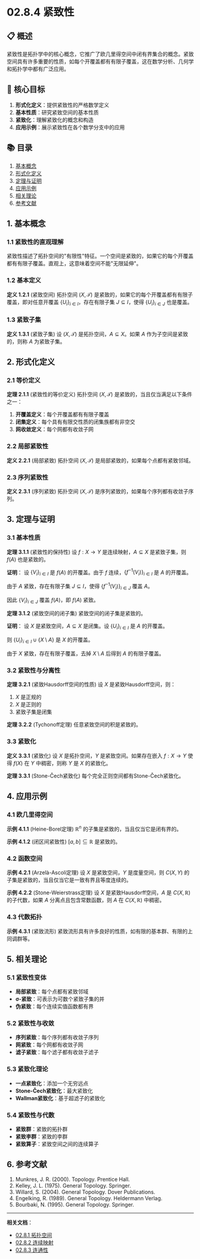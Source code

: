 # 02.8.4 紧致性

## 📋 概述

紧致性是拓扑学中的核心概念，它推广了欧几里得空间中闭有界集合的概念。紧致空间具有许多重要的性质，如每个开覆盖都有有限子覆盖，这在数学分析、几何学和拓扑学中都有广泛应用。

## 🎯 核心目标

1. **形式化定义**：提供紧致性的严格数学定义
2. **基本性质**：研究紧致空间的基本性质
3. **紧致化**：理解紧致化的概念和构造
4. **应用示例**：展示紧致性在各个数学分支中的应用

## 📚 目录

1. [基本概念](#1-基本概念)
2. [形式化定义](#2-形式化定义)
3. [定理与证明](#3-定理与证明)
4. [应用示例](#4-应用示例)
5. [相关理论](#5-相关理论)
6. [参考文献](#6-参考文献)

## 1. 基本概念

### 1.1 紧致性的直观理解

紧致性描述了拓扑空间的"有限性"特征。一个空间是紧致的，如果它的每个开覆盖都有有限子覆盖。直观上，这意味着空间不能"无限延伸"。

### 1.2 基本定义

**定义 1.2.1** (紧致空间)
拓扑空间 $(X, \mathcal{T})$ 是紧致的，如果它的每个开覆盖都有有限子覆盖，即对任意开覆盖 $\{U_i\}_{i \in I}$，存在有限子集 $J \subseteq I$，使得 $\{U_i\}_{i \in J}$ 也是覆盖。

### 1.3 紧致子集

**定义 1.3.1** (紧致子集)
设 $(X, \mathcal{T})$ 是拓扑空间，$A \subseteq X$。如果 $A$ 作为子空间是紧致的，则称 $A$ 为紧致子集。

## 2. 形式化定义

### 2.1 等价定义

**定理 2.1.1** (紧致性的等价定义)
拓扑空间 $(X, \mathcal{T})$ 是紧致的，当且仅当满足以下条件之一：

1. **开覆盖定义**：每个开覆盖都有有限子覆盖
2. **闭集定义**：每个具有有限交性质的闭集族都有非空交
3. **网收敛定义**：每个网都有收敛子网

### 2.2 局部紧致性

**定义 2.2.1** (局部紧致)
拓扑空间 $(X, \mathcal{T})$ 是局部紧致的，如果每个点都有紧致邻域。

### 2.3 序列紧致性

**定义 2.3.1** (序列紧致)
拓扑空间 $(X, \mathcal{T})$ 是序列紧致的，如果每个序列都有收敛子序列。

## 3. 定理与证明

### 3.1 基本性质

**定理 3.1.1** (紧致性的保持性)
设 $f: X \to Y$ 是连续映射，$A \subseteq X$ 是紧致子集，则 $f(A)$ 也是紧致的。

**证明**：
设 $\{V_i\}_{i \in I}$ 是 $f(A)$ 的开覆盖。由于 $f$ 连续，$\{f^{-1}(V_i)\}_{i \in I}$ 是 $A$ 的开覆盖。

由于 $A$ 紧致，存在有限子集 $J \subseteq I$，使得 $\{f^{-1}(V_i)\}_{i \in J}$ 覆盖 $A$。

因此 $\{V_i\}_{i \in J}$ 覆盖 $f(A)$，即 $f(A)$ 紧致。

**定理 3.1.2** (紧致空间的闭子集)
紧致空间的闭子集是紧致的。

**证明**：
设 $X$ 是紧致空间，$A \subseteq X$ 是闭集。设 $\{U_i\}_{i \in I}$ 是 $A$ 的开覆盖。

则 $\{U_i\}_{i \in I} \cup \{X \setminus A\}$ 是 $X$ 的开覆盖。

由于 $X$ 紧致，存在有限子覆盖，去掉 $X \setminus A$ 后得到 $A$ 的有限子覆盖。

### 3.2 紧致性与分离性

**定理 3.2.1** (紧致Hausdorff空间的性质)
设 $X$ 是紧致Hausdorff空间，则：

1. $X$ 是正规的
2. $X$ 是正则的
3. 紧致子集是闭集

**定理 3.2.2** (Tychonoff定理)
任意紧致空间的积是紧致的。

### 3.3 紧致化

**定义 3.3.1** (紧致化)
设 $X$ 是拓扑空间，$Y$ 是紧致空间。如果存在嵌入 $f: X \to Y$ 使得 $f(X)$ 在 $Y$ 中稠密，则称 $Y$ 是 $X$ 的紧致化。

**定理 3.3.1** (Stone-Čech紧致化)
每个完全正则空间都有Stone-Čech紧致化。

## 4. 应用示例

### 4.1 欧几里得空间

**示例 4.1.1** (Heine-Borel定理)
$\mathbb{R}^n$ 的子集是紧致的，当且仅当它是闭有界的。

**示例 4.1.2** (闭区间紧致性)
$[a,b] \subseteq \mathbb{R}$ 是紧致的。

### 4.2 函数空间

**示例 4.2.1** (Arzelà-Ascoli定理)
设 $X$ 是紧致空间，$Y$ 是度量空间，则 $C(X,Y)$ 的子集是紧致的，当且仅当它是一致有界且等度连续的。

**示例 4.2.2** (Stone-Weierstrass定理)
设 $X$ 是紧致Hausdorff空间，$A$ 是 $C(X,\mathbb{R})$ 的子代数，如果 $A$ 分离点且包含常数函数，则 $A$ 在 $C(X,\mathbb{R})$ 中稠密。

### 4.3 代数拓扑

**示例 4.3.1** (紧致流形)
紧致流形具有许多良好的性质，如有限的基本群、有限的上同调群等。

## 5. 相关理论

### 5.1 紧致性变体

- **局部紧致**：每个点都有紧致邻域
- **σ-紧致**：可表示为可数个紧致子集的并
- **伪紧致**：每个连续实值函数都有界

### 5.2 紧致性与收敛

- **序列紧致**：每个序列都有收敛子序列
- **网紧致**：每个网都有收敛子网
- **滤子紧致**：每个滤子都有收敛子滤子

### 5.3 紧致化理论

- **一点紧致化**：添加一个无穷远点
- **Stone-Čech紧致化**：最大紧致化
- **Wallman紧致化**：基于超滤子的紧致化

### 5.4 紧致性与代数

- **紧致群**：紧致的拓扑群
- **紧致李群**：紧致的李群
- **紧致算子**：紧致空间之间的连续算子

## 6. 参考文献

1. Munkres, J. R. (2000). Topology. Prentice Hall.
2. Kelley, J. L. (1975). General Topology. Springer.
3. Willard, S. (2004). General Topology. Dover Publications.
4. Engelking, R. (1989). General Topology. Heldermann Verlag.
5. Bourbaki, N. (1995). General Topology. Springer.

---

**相关文档**：
- [02.8.1 拓扑空间](../02_Mathematical_Foundation/02.8.1_拓扑空间.md)
- [02.8.2 连续映射](../02_Mathematical_Foundation/02.8.2_连续映射.md)
- [02.8.3 连通性](../02_Mathematical_Foundation/02.8.3_连通性.md) 